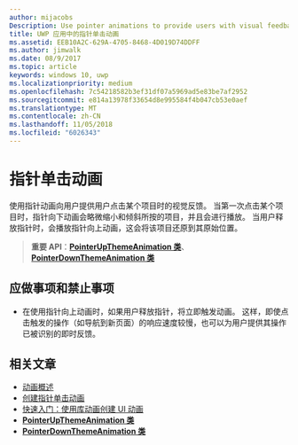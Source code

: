 ```yaml
---
author: mijacobs
Description: Use pointer animations to provide users with visual feedback when the user taps on an item.
title: UWP 应用中的指针单击动画
ms.assetid: EEB10A2C-629A-4705-8468-4D019D74DDFF
ms.author: jimwalk
ms.date: 08/9/2017
ms.topic: article
keywords: windows 10, uwp
ms.localizationpriority: medium
ms.openlocfilehash: 7c54218582b3ef31df07a5969ad5e83be7af2952
ms.sourcegitcommit: e814a13978f33654d8e995584f4b047cb53e0aef
ms.translationtype: MT
ms.contentlocale: zh-CN
ms.lasthandoff: 11/05/2018
ms.locfileid: "6026343"
---
```

# <a name="pointer-click-animations"></a>指针单击动画



使用指针动画向用户提供用户点击某个项目时的视觉反馈。 当第一次点击某个项目时，指针向下动画会略微缩小和倾斜所按的项目，并且会进行播放。 当用户释放指针时，会播放指针向上动画，这会将该项目还原到其原始位置。


> **重要 API**：[**PointerUpThemeAnimation 类**](https://msdn.microsoft.com/library/windows/apps/hh969168)、[**PointerDownThemeAnimation 类**](https://msdn.microsoft.com/library/windows/apps/hh969164)


## <a name="dos-and-donts"></a>应做事项和禁止事项

-   在使用指针向上动画时，如果用户释放指针，将立即触发动画。 这样，即使点击触发的操作（如导航到新页面）的响应速度较慢，也可以为用户提供其操作已被识别的即时反馈。

## <a name="related-articles"></a>相关文章

* [动画概述](https://msdn.microsoft.com/library/windows/apps/mt187350)
* [创建指针单击动画](https://msdn.microsoft.com/library/windows/apps/xaml/jj649432)
* [快速入门：使用库动画创建 UI 动画](https://msdn.microsoft.com/library/windows/apps/xaml/hh452703)
* [**PointerUpThemeAnimation 类**](https://msdn.microsoft.com/library/windows/apps/hh969168)
* [**PointerDownThemeAnimation 类**](https://msdn.microsoft.com/library/windows/apps/hh969164)

 

 




